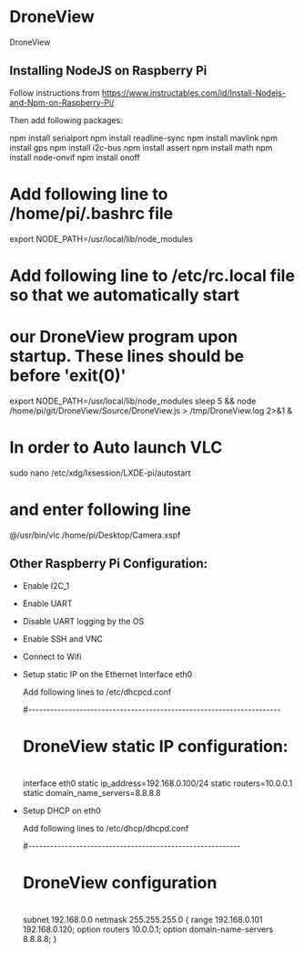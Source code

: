 # DroneView
DroneView

Installing NodeJS on Raspberry Pi
----------------------------------
Follow instructions from https://www.instructables.com/id/Install-Nodejs-and-Npm-on-Raspberry-Pi/

Then add following packages:

npm install serialport
npm install readline-sync
npm install mavlink
npm install gps
npm install i2c-bus
npm install assert
npm install math
npm install node-onvif
npm install onoff

# Add following line to /home/pi/.bashrc file
export NODE_PATH=/usr/local/lib/node_modules

# Add following line to /etc/rc.local file so that we automatically start
# our DroneView program upon startup. These lines should be before 'exit(0)'
export NODE_PATH=/usr/local/lib/node_modules
sleep 5 && node /home/pi/git/DroneView/Source/DroneView.js > /tmp/DroneView.log 2>&1 &

# In order to Auto launch VLC
  sudo nano /etc/xdg/lxsession/LXDE-pi/autostart
# and enter following line   
  @/usr/bin/vlc /home/pi/Desktop/Camera.xspf

Other Raspberry Pi Configuration:
---------------------------------
- Enable I2C_1
- Enable UART
- Disable UART logging by the OS
- Enable SSH and VNC
- Connect to Wifi
- Setup static IP on the Ethernet Interface eth0

  Add following lines to /etc/dhcpcd.conf

    #---------------------------------------------------------------------
    # DroneView static IP configuration:
    #

    interface eth0
    static ip_address=192.168.0.100/24
    static routers=10.0.0.1
    static domain_name_servers=8.8.8.8

- Setup DHCP on eth0

  Add following lines to /etc/dhcp/dhcpd.conf

    #----------------------------------------------------------
    # DroneView configuration
    #

    subnet 192.168.0.0 netmask 255.255.255.0 {
       range 192.168.0.101 192.168.0.120;
       option routers 10.0.0.1;
       option domain-name-servers 8.8.8.8;
    }
